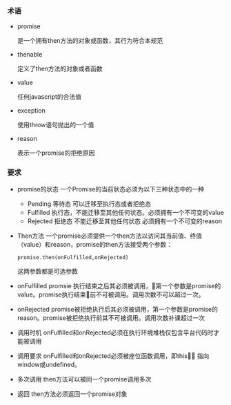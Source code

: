 

### 术语

* promise 
  
  是一个拥有then方法的对象或函数，其行为符合本规范
* thenable
  
  定义了then方法的对象或者函数
* value
  
  任何javascript的合法值
* exception
  
  使用throw语句抛出的一个值
* reason
  
  表示一个promise的拒绝原因

### 要求
* promise的状态
  一个Promise的当前状态必须为以下三种状态中的一种
    * Pending
      等待态 可以迁移至执行态或者拒绝态
    * Fulfilled
      执行态，不能迁移至其他任何状态。必须拥有一个不可变的value
    * Rejected
      拒绝态 不能迁移至其他任何状态 必须拥有一个不可变的reason
* Then方法
  一个promise必须提供一个then方法以访问其当前值、终值（value）和reason，promise的then方法接受两个参数：
      
      promise.then(onFulfilled,onRejected)
 
  这两参数都是可选参数
* onFulfilled 
  promsie 执行结束之后其必须被调用，第一个参数是promise的value。promise执行结束前不可被调用。调用次数不可以超过一次。
* onRejected
  promise被拒绝执行后其必须被调用，第一个参数是promise的reason。promise被拒绝执行前其不可被调用。调用次数补课超过一次
* 调用时机
  onFulfilled和onRejected必须在执行环境堆栈仅包含平台代码时才能被调用
* 调用要求
  onFulfilled和onRejected必须被座位函数调用，即this 指向window或undefined。
* 多次调用
  then方法可以被同一个promise调用多次
* 返回
  then方法必须返回一个promise对象
